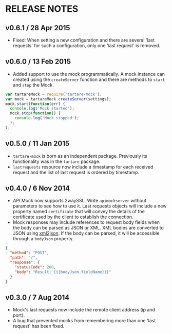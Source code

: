 # RELEASE NOTES

## v0.6.1 / 28 Apr 2015
* Fixed: When setting a new configuration and there are several 'last requests' for such a configuration, only one
  'last request' is removed.

## v0.6.0 / 13 Feb 2015
* Added support to use the mock programmatically. A mock instance can created using the `createServer` function
  and there are methods to `start` and `stop` the Mock.
```javascript
var tartareMock = require('tartare-mock');
var mock = tartareMock.createServer(settings);
mock.start(function(err) {
  console.log('Mock started');
  mock.stop(function() {
    console.log('Mock stopped');
  );
);
```

## v0.5.0 / 11 Jan 2015
* `tartare-mock` is born as an independent package. Previously its functionality was in the `tartare` package.
* `lastrequests` resource now include a timestamp for each received request and the list of last request is ordered
  by timestamp.

## v0.4.0 / 6 Nov 2014
* API Mock now supports 2waySSL. Write `apimockserver` without parameters to see how to use it. Last requests objects will
  include a new property named `certificate` that will convey the details of the certificate used by the client to establish
  the connection.
* Mock responses may include references to request body fields when the body can be parsed as JSON or XML. 
  XML bodies are converted to JSON using [xml2json](https://www.npmjs.org/package/xml2json).
  If the body can be parsed, it will be accessible through a `bodyJson` property.
 
```json
{
  "method": "POST",
  "path": "/",
  "response": {
    "statusCode": 200,
    "body": "Result: {{{bodyJson.fieldName}}}"
  }
}
```

## v0.3.0 / 7 Aug 2014
* Mock's last requests now include the remote client address (ip and port).
* A bug that prevented mocks from remembering more than one 'last request' has been fixed.
